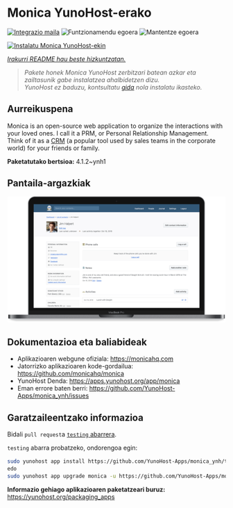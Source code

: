 <!--
Ohart ongi: README hau automatikoki sortu da <https://github.com/YunoHost/apps/tree/master/tools/readme_generator>ri esker
EZ editatu eskuz.
-->

# Monica YunoHost-erako

[![Integrazio maila](https://dash.yunohost.org/integration/monica.svg)](https://dash.yunohost.org/appci/app/monica) ![Funtzionamendu egoera](https://ci-apps.yunohost.org/ci/badges/monica.status.svg) ![Mantentze egoera](https://ci-apps.yunohost.org/ci/badges/monica.maintain.svg)

[![Instalatu Monica YunoHost-ekin](https://install-app.yunohost.org/install-with-yunohost.svg)](https://install-app.yunohost.org/?app=monica)

*[Irakurri README hau beste hizkuntzatan.](./ALL_README.md)*

> *Pakete honek Monica YunoHost zerbitzari batean azkar eta zailtasunik gabe instalatzea ahalbidetzen dizu.*  
> *YunoHost ez baduzu, kontsultatu [gida](https://yunohost.org/install) nola instalatu ikasteko.*

## Aurreikuspena

Monica is an open-source web application to organize the interactions with your loved ones. I call it a PRM, or Personal Relationship Management. Think of it as a [CRM](https://en.wikipedia.org/wiki/Customer_relationship_management) (a popular tool used by sales teams in the corporate world) for your friends or family.


**Paketatutako bertsioa:** 4.1.2~ynh1

## Pantaila-argazkiak

![Monica(r)en pantaila-argazkia](./doc/screenshots/main-app.png)

## Dokumentazioa eta baliabideak

- Aplikazioaren webgune ofiziala: <https://monicahq.com>
- Jatorrizko aplikazioaren kode-gordailua: <https://github.com/monicahq/monica>
- YunoHost Denda: <https://apps.yunohost.org/app/monica>
- Eman errore baten berri: <https://github.com/YunoHost-Apps/monica_ynh/issues>

## Garatzaileentzako informazioa

Bidali `pull request`a [`testing` abarrera](https://github.com/YunoHost-Apps/monica_ynh/tree/testing).

`testing` abarra probatzeko, ondorengoa egin:

```bash
sudo yunohost app install https://github.com/YunoHost-Apps/monica_ynh/tree/testing --debug
edo
sudo yunohost app upgrade monica -u https://github.com/YunoHost-Apps/monica_ynh/tree/testing --debug
```

**Informazio gehiago aplikazioaren paketatzeari buruz:** <https://yunohost.org/packaging_apps>
